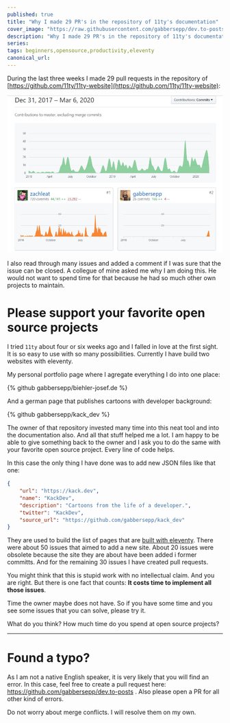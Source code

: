 ```yaml
---
published: true
title: "Why I made 29 PR's in the repository of 11ty's documentation"
cover_image: "https://raw.githubusercontent.com/gabbersepp/dev.to-posts/master/blog-posts/pr-11ty-website/assets/header.jpg"
description: "Why I made 29 PR's in the repository of 11ty's documentation"
series:
tags: beginners,opensource,productivity,eleventy
canonical_url:
---
```


During the last three weeks I made 29 pull requests in the repository of [https://github.com/11ty/11ty-website](https://github.com/11ty/11ty-website):

![](./assets/stats.jpg)

I also read through many issues and added a comment if I was sure that the issue can be closed. A collegue of mine asked me why I am doing this. He would not want to spend time for that because he had so much other own projects to maintain.

# Please support your favorite open source projects

I tried `11ty` about four or six weeks ago and I falled in love at the first sight. It is so easy to use with so many possibilities. Currently I have build two websites with eleventy. 

My personal portfolio page where I agregate everything I do into one place:

{% github gabbersepp/biehler-josef.de %}

And a german page that publishes cartoons with developer background:

{% github gabbersepp/kack_dev %}

The owner of that repository invested many time into this neat tool and into the documentation also. And all that stuff helped me a lot. I am happy to be able to give something back to the owner and I ask you to do the same with your favorite open source project. Every line of code helps.

In this case the only thing I have done was to add new JSON files like that one:

```json
{
	"url": "https://kack.dev",
	"name": "KackDev",
	"description": "Cartoons from the life of a developer.",
	"twitter": "KackDev",
	"source_url": "https://github.com/gabbersepp/kack_dev"
}
```

They are used to build the list of pages that are [built with eleventy](https://www.11ty.dev/docs/sites/). There were about 50 issues that aimed to add a new site. About 20 issues were obsolete because the site they are about have been added i former committs. And for the remaining 30 issues I have created pull requests.

You might think that this is stupid work with no intellectual claim. And you are right. But there is one fact that counts: **It costs time to implement all those issues**.

Time the owner maybe does not have. So if you have some time and you see some issues that you can solve, please try it.

What do you think? How much time do you spend at open source projects?

----

# Found a typo?
As I am not a native English speaker, it is very likely that you will find an error. In this case, feel free to create a pull request here: https://github.com/gabbersepp/dev.to-posts . Also please open a PR for all other kind of errors.

Do not worry about merge conflicts. I will resolve them on my own. 
